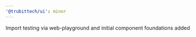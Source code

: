 ```yaml
---
'@trubittech/ui': minor
---
```


Import testing via web-playground and initial component foundations added
